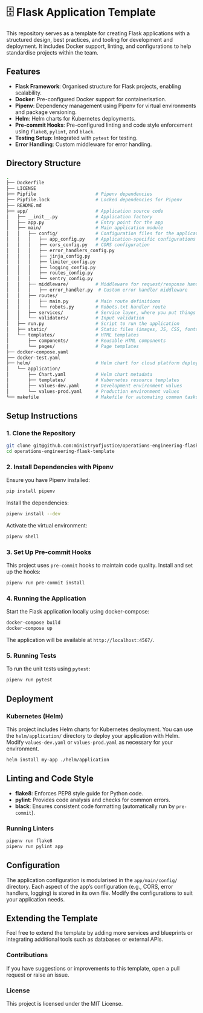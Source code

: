 # 🗄️ Flask Application Template

This repository serves as a template for creating Flask applications with a structured design, best practices, and tooling for development and deployment. It includes Docker support, linting, and configurations to help standardise projects within the team.

## Features

- **Flask Framework**: Organised structure for Flask projects, enabling scalability.
- **Docker**: Pre-configured Docker support for containerisation.
- **Pipenv**: Dependency management using Pipenv for virtual environments and package versioning.
- **Helm**: Helm charts for Kubernetes deployments.
- **Pre-commit Hooks**: Pre-configured linting and code style enforcement using `flake8`, `pylint`, and `black`.
- **Testing Setup**: Integrated with `pytest` for testing.
- **Error Handling**: Custom middleware for error handling.

## Directory Structure

```bash
.
├── Dockerfile                  
├── LICENSE                      
├── Pipfile                      # Pipenv dependencies
├── Pipfile.lock                 # Locked dependencies for Pipenv
├── README.md                    
├── app/                         # Application source code
│   ├── __init__.py              # Application factory
│   ├── app.py                   # Entry point for the app
│   ├── main/                    # Main application module
│   │   ├── config/              # Configuration files for the application
│   │   │   ├── app_config.py    # Application-specific configurations i.e. env vars
│   │   │   ├── cors_config.py   # CORS configuration
│   │   │   ├── error_handlers_config.py
│   │   │   ├── jinja_config.py  
│   │   │   ├── limiter_config.py 
│   │   │   ├── logging_config.py
│   │   │   ├── routes_config.py 
│   │   │   └── sentry_config.py 
│   │   ├── middleware/          # Middleware for request/response handling
│   │   │   ├── error_handler.py  # Custom error handler middleware
│   │   ├── routes/              
│   │   │   ├── main.py          # Main route definitions
│   │   │   └── robots.py        # Robots.txt handler route
│   │   ├── services/            # Service layer, where you put things like slack and github services
│   │   └── validators/          # Input validation
│   ├── run.py                   # Script to run the application
│   ├── static/                  # Static files (images, JS, CSS, fonts)
│   └── templates/               # HTML templates
│       ├── components/          # Reusable HTML components
│       └── pages/               # Page templates
├── docker-compose.yaml          
├── docker-test.yaml             
├── helm/                        # Helm chart for cloud platform deployments
│   └── application/             
│       ├── Chart.yaml           # Helm chart metadata
│       ├── templates/           # Kubernetes resource templates
│       ├── values-dev.yaml      # Development environment values
│       └── values-prod.yaml     # Production environment values
└── makefile                     # Makefile for automating common tasks
```

## Setup Instructions

### 1. Clone the Repository

```bash
git clone git@github.com:ministryofjustice/operations-engineering-flask-template.git
cd operations-engineering-flask-template
```

### 2. Install Dependencies with Pipenv

Ensure you have Pipenv installed:

```bash
pip install pipenv
```

Install the dependencies:

```bash
pipenv install --dev
```

Activate the virtual environment:

```bash
pipenv shell
```

### 3. Set Up Pre-commit Hooks

This project uses `pre-commit` hooks to maintain code quality. Install and set up the hooks:

```bash
pipenv run pre-commit install
```

### 4. Running the Application

Start the Flask application locally using docker-compose:

```bash
docker-compose build
docker-compose up
```

The application will be available at `http://localhost:4567/`.

### 5. Running Tests

To run the unit tests using `pytest`:

```bash
pipenv run pytest
```

## Deployment

### Kubernetes (Helm)

This project includes Helm charts for Kubernetes deployment. You can use the `helm/application/` directory to deploy your application with Helm. Modify `values-dev.yaml` or `values-prod.yaml` as necessary for your environment.

```bash
helm install my-app ./helm/application
```

## Linting and Code Style

- **flake8**: Enforces PEP8 style guide for Python code.
- **pylint**: Provides code analysis and checks for common errors.
- **black**: Ensures consistent code formatting (automatically run by `pre-commit`).

### Running Linters

```bash
pipenv run flake8
pipenv run pylint app
```

## Configuration

The application configuration is modularised in the `app/main/config/` directory. Each aspect of the app’s configuration (e.g., CORS, error handlers, logging) is stored in its own file. Modify the configurations to suit your application needs.

## Extending the Template

Feel free to extend the template by adding more services and blueprints or integrating additional tools such as databases or external APIs.


### Contributions

If you have suggestions or improvements to this template, open a pull request or raise an issue.

### License

This project is licensed under the MIT License.
